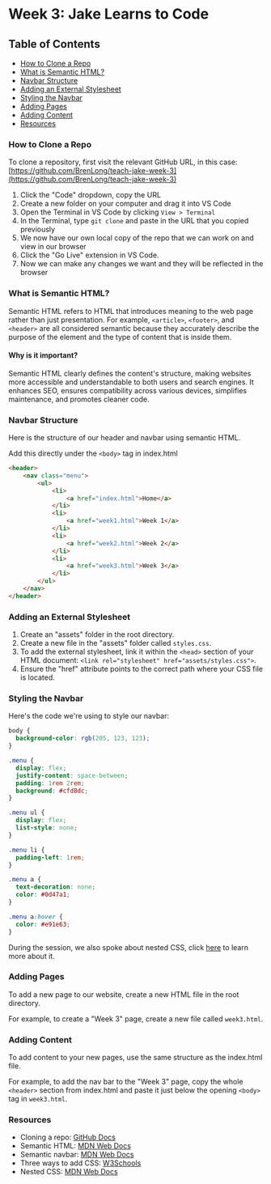 # Week 3: Jake Learns to Code

## Table of Contents
- [How to Clone a Repo](#how-to-clone-a-repo)
- [What is Semantic HTML?](#what-is-semantic-html)
- [Navbar Structure](#navbar-structure)
- [Adding an External Stylesheet](#adding-an-external-stylesheet)
- [Styling the Navbar](#styling-the-navbar)
- [Adding Pages](#adding-pages)
- [Adding Content](#adding-content)
- [Resources](#resources)

### How to Clone a Repo
To clone a repository, first visit the relevant GitHub URL, in this case: [https://github.com/BrenLong/teach-jake-week-3](https://github.com/BrenLong/teach-jake-week-3)

1. Click the "Code" dropdown, copy the URL
2. Create a new folder on your computer and drag it into VS Code
3. Open the Terminal in VS Code by clicking `View > Terminal`
4. In the Terminal, type `git clone` and paste in the URL that you copied previously
5. We now have our own local copy of the repo that we can work on and view in our browser
6. Click the "Go Live" extension in VS Code.
7. Now we can make any changes we want and they will be reflected in the browser

### What is Semantic HTML?
Semantic HTML refers to HTML that introduces meaning to the web page rather than just presentation. For example, `<article>`, `<footer>`, and `<header>` are all considered semantic because they accurately describe the purpose of the element and the type of content that is inside them.

#### Why is it important?
Semantic HTML clearly defines the content's structure, making websites more accessible and understandable to both users and search engines. It enhances SEO, ensures compatibility across various devices, simplifies maintenance, and promotes cleaner code.

### Navbar Structure
Here is the structure of our header and navbar using semantic HTML.

Add this directly under the `<body>` tag in index.html

```html
<header>
    <nav class="menu">
        <ul>
            <li>
                <a href="index.html">Home</a>
            </li>
            <li>
                <a href="week1.html">Week 1</a>
            </li>
            <li>
                <a href="week2.html">Week 2</a>
            </li>
            <li>
                <a href="week3.html">Week 3</a>
            </li>
        </ul>
    </nav>
</header>
```

### Adding an External Stylesheet
1. Create an "assets" folder in the root directory.
2. Create a new file in the "assets" folder called `styles.css`.
3. To add the external stylesheet, link it within the `<head>` section of your HTML document: `<link rel="stylesheet" href="assets/styles.css">`.
4. Ensure the "href" attribute points to the correct path where your CSS file is located.

### Styling the Navbar
Here's the code we're using to style our navbar:

```css
body {
  background-color: rgb(205, 123, 123);
}

.menu {
  display: flex;
  justify-content: space-between;
  padding: 1rem 2rem;
  background: #cfd8dc;
}

.menu ul {
  display: flex;
  list-style: none;
}

.menu li {
  padding-left: 1rem;
}

.menu a {
  text-decoration: none;
  color: #0d47a1;
}

.menu a:hover {
  color: #e91e63;
}
```

During the session, we also spoke about nested CSS, click [here](https://developer.mozilla.org/en-US/docs/Web/CSS/CSS_nesting/Using_CSS_nesting) to learn more about it.

### Adding Pages
To add a new page to our website, create a new HTML file in the root directory.

For example, to create a "Week 3" page, create a new file called `week3.html`.

### Adding Content
To add content to your new pages, use the same structure as the index.html file.

For example, to add the nav bar to the "Week 3" page, copy the whole `<header>` section from index.html and paste it just below the opening `<body>` tag in `week3.html`.

### Resources
- Cloning a repo: [GitHub Docs](https://docs.github.com/en/repositories/creating-and-managing-repositories/cloning-a-repository)
- Semantic HTML: [MDN Web Docs](https://developer.mozilla.org/en-US/docs/Glossary/Semantics)
- Semantic navbar: [MDN Web Docs](https://developer.mozilla.org/en-US/docs/Web/HTML/Element/nav)
- Three ways to add CSS: [W3Schools](https://www.w3schools.com/css/css_howto.asp)
- Nested CSS: [MDN Web Docs](https://developer.mozilla.org/en-US/docs/Web/CSS/CSS_nesting/Using_CSS_nesting)
